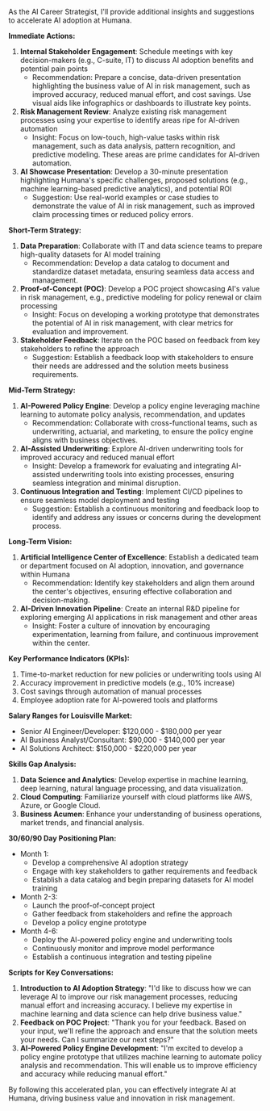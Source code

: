 As the AI Career Strategist, I'll provide additional insights and suggestions to accelerate AI adoption at Humana.

**Immediate Actions:**

1. **Internal Stakeholder Engagement**: Schedule meetings with key decision-makers (e.g., C-suite, IT) to discuss AI adoption benefits and potential pain points
	* Recommendation: Prepare a concise, data-driven presentation highlighting the business value of AI in risk management, such as improved accuracy, reduced manual effort, and cost savings. Use visual aids like infographics or dashboards to illustrate key points.
2. **Risk Management Review**: Analyze existing risk management processes using your expertise to identify areas ripe for AI-driven automation
	* Insight: Focus on low-touch, high-value tasks within risk management, such as data analysis, pattern recognition, and predictive modeling. These areas are prime candidates for AI-driven automation.
3. **AI Showcase Presentation**: Develop a 30-minute presentation highlighting Humana's specific challenges, proposed solutions (e.g., machine learning-based predictive analytics), and potential ROI
	* Suggestion: Use real-world examples or case studies to demonstrate the value of AI in risk management, such as improved claim processing times or reduced policy errors.

**Short-Term Strategy:**

1. **Data Preparation**: Collaborate with IT and data science teams to prepare high-quality datasets for AI model training
	* Recommendation: Develop a data catalog to document and standardize dataset metadata, ensuring seamless data access and management.
2. **Proof-of-Concept (POC)**: Develop a POC project showcasing AI's value in risk management, e.g., predictive modeling for policy renewal or claim processing
	* Insight: Focus on developing a working prototype that demonstrates the potential of AI in risk management, with clear metrics for evaluation and improvement.
3. **Stakeholder Feedback**: Iterate on the POC based on feedback from key stakeholders to refine the approach
	* Suggestion: Establish a feedback loop with stakeholders to ensure their needs are addressed and the solution meets business requirements.

**Mid-Term Strategy:**

1. **AI-Powered Policy Engine**: Develop a policy engine leveraging machine learning to automate policy analysis, recommendation, and updates
	* Recommendation: Collaborate with cross-functional teams, such as underwriting, actuarial, and marketing, to ensure the policy engine aligns with business objectives.
2. **AI-Assisted Underwriting**: Explore AI-driven underwriting tools for improved accuracy and reduced manual effort
	* Insight: Develop a framework for evaluating and integrating AI-assisted underwriting tools into existing processes, ensuring seamless integration and minimal disruption.
3. **Continuous Integration and Testing**: Implement CI/CD pipelines to ensure seamless model deployment and testing
	* Suggestion: Establish a continuous monitoring and feedback loop to identify and address any issues or concerns during the development process.

**Long-Term Vision:**

1. **Artificial Intelligence Center of Excellence**: Establish a dedicated team or department focused on AI adoption, innovation, and governance within Humana
	* Recommendation: Identify key stakeholders and align them around the center's objectives, ensuring effective collaboration and decision-making.
2. **AI-Driven Innovation Pipeline**: Create an internal R&D pipeline for exploring emerging AI applications in risk management and other areas
	* Insight: Foster a culture of innovation by encouraging experimentation, learning from failure, and continuous improvement within the center.

**Key Performance Indicators (KPIs):**

1. Time-to-market reduction for new policies or underwriting tools using AI
2. Accuracy improvement in predictive models (e.g., 10% increase)
3. Cost savings through automation of manual processes
4. Employee adoption rate for AI-powered tools and platforms

**Salary Ranges for Louisville Market:**

* Senior AI Engineer/Developer: $120,000 - $180,000 per year
* AI Business Analyst/Consultant: $90,000 - $140,000 per year
* AI Solutions Architect: $150,000 - $220,000 per year

**Skills Gap Analysis:**

1. **Data Science and Analytics**: Develop expertise in machine learning, deep learning, natural language processing, and data visualization.
2. **Cloud Computing**: Familiarize yourself with cloud platforms like AWS, Azure, or Google Cloud.
3. **Business Acumen**: Enhance your understanding of business operations, market trends, and financial analysis.

**30/60/90 Day Positioning Plan:**

* Month 1:
	+ Develop a comprehensive AI adoption strategy
	+ Engage with key stakeholders to gather requirements and feedback
	+ Establish a data catalog and begin preparing datasets for AI model training
* Month 2-3:
	+ Launch the proof-of-concept project
	+ Gather feedback from stakeholders and refine the approach
	+ Develop a policy engine prototype
* Month 4-6:
	+ Deploy the AI-powered policy engine and underwriting tools
	+ Continuously monitor and improve model performance
	+ Establish a continuous integration and testing pipeline

**Scripts for Key Conversations:**

1. **Introduction to AI Adoption Strategy**: "I'd like to discuss how we can leverage AI to improve our risk management processes, reducing manual effort and increasing accuracy. I believe my expertise in machine learning and data science can help drive business value."
2. **Feedback on POC Project**: "Thank you for your feedback. Based on your input, we'll refine the approach and ensure that the solution meets your needs. Can I summarize our next steps?"
3. **AI-Powered Policy Engine Development**: "I'm excited to develop a policy engine prototype that utilizes machine learning to automate policy analysis and recommendation. This will enable us to improve efficiency and accuracy while reducing manual effort."

By following this accelerated plan, you can effectively integrate AI at Humana, driving business value and innovation in risk management.
